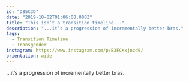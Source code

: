 ```yaml
---
id: "D85C3D"
date: "2019-10-02T01:06:00.000Z"
title: "This isn’t a transition timeline..."
description: "...it’s a progression of incrementally better bras."
tags:
  - Transition Timeline
  - Transgender
instagram: https://www.instagram.com/p/B3FCKxjnzd9/
orientation: wide
---
```

...it’s a progression of incrementally better bras.
